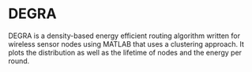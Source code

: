 # DEGRA
DEGRA is a density-based energy efficient routing algorithm written for wireless sensor nodes using MATLAB that uses a clustering approach. It plots the distribution as well as the lifetime of nodes and the energy per round.
